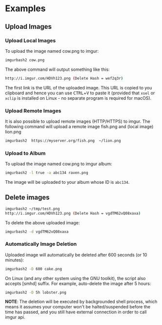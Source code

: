 # Examples

## Upload Images

### Upload Local Images

To upload the image named cow.png to imgur:
```bash
imgurbash2 cow.png
```
The above command will output something like this:
```bash
http://i.imgur.com/HDVh123.png (Delete Hash = wef2q3r)

```
The first link is the URL of the uploaded image. This URL is copied to you clipboard
and hence you can use <kbd>CTRL</kbd>+<kbd>V</kbd> to paste it (provided that `xsel`
or `xclip` is installed on Linux - no separate program is required for macOS).


### Upload Remote Images

It is also possible to upload remote images (HTTP/HTTPS) to imgur.  The following command
will upload a remote image fish.png and (local image) lion.png
```bash
imgurbash2  https://myserver.org/fish.png  ~/lion.png
```


### Upload to Album

To upload the image named cow.png to imgur album:
```bash
imgurbash2 -l true -a abc134 raven.png
```

The image will be uploaded to your album whose ID is `abc134`.




## Delete images
```bash
imgurbash2 ~/tmp/test.png
http://i.imgur.com/HDVh123.png (Delete Hash = vgdTM62vQ08xaxa)
```

To delete the above uploaded image:
```bash
imgurbash2 -d vgdTM62vQ08xaxa
```

### Automatically Image Deletion

Uploaded image will automatically be deleted after 600 seconds (or 10 minutes):

```bash
imgurbash2 -D 600 cake.png
```

On Linux (and any other system using the GNU toolkit), the script also accepts
[smhd] suffix.  For example, auto-delete the image after 5 hours:

```bash
imgurbash2 -D 5h lobster.png
```


**NOTE**:  The deletion will be executed by backgrounded shell process,
which means it assumes your computer won't be halted/suspended
before the time has passed, and you still have external connection
in order to call imgur api.
